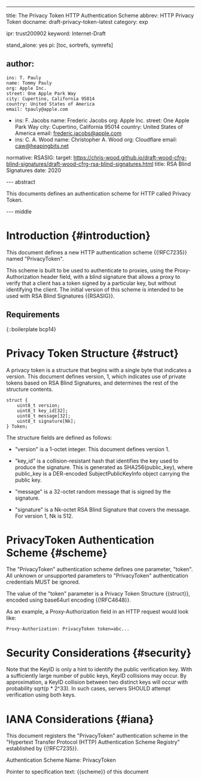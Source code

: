 ---
title: The Privacy Token HTTP Authentication Scheme
abbrev: HTTP Privacy Token
docname: draft-privacy-token-latest
category: exp

ipr: trust200902
keyword: Internet-Draft

stand_alone: yes
pi: [toc, sortrefs, symrefs]

author:
 -
    ins: T. Pauly
    name: Tommy Pauly
    org: Apple Inc.
    street: One Apple Park Way
    city: Cupertino, California 95014
    country: United States of America
    email: tpauly@apple.com
 -
    ins: F. Jacobs
    name: Frederic Jacobs
    org: Apple Inc.
    street: One Apple Park Way
    city: Cupertino, California 95014
    country: United States of America
    email: frederic.jacobs@apple.com
 -  ins: C. A. Wood
    name: Christopher A. Wood
    org: Cloudflare
    email: caw@heapingbits.net


normative:
    RSASIG:
      target: https://chris-wood.github.io/draft-wood-cfrg-blind-signatures/draft-wood-cfrg-rsa-blind-signatures.html
      title: RSA Blind Signatures
      date: 2020

--- abstract

This documents defines an authentication scheme for HTTP called Privacy Token.

--- middle

# Introduction {#introduction}

This document defines a new HTTP authentication scheme {{!RFC7235}}
named "PrivacyToken".

This scheme is built to be used to authenticate to proxies, using the
Proxy-Authorization header field, with a blind signature that allows a proxy
to verify that a client has a token signed by a particular key, but without
identifying the client. The initial version of this scheme is intended to be
used with RSA Blind Signatures {{RSASIG}}.

## Requirements

{::boilerplate bcp14}

# Privacy Token Structure {#struct}

A privacy token is a structure that begins with a single byte that indicates
a version. This document defines version, 1, which indicates use of
private tokens based on RSA Blind Signatures, and determines the rest
of the structure contents.

~~~
struct {
    uint8_t version;
    uint8_t key_id[32];
    uint8_t message[32];
    uint8_t signature[Nk];
} Token;
~~~

The structure fields are defined as follows:

- "version" is a 1-octet integer. This document defines version 1.

- "key_id" is a collision-resistant hash that identifies the key used to produce
the signature. This is generated as SHA256(public_key), where public_key
is a DER-encoded SubjectPublicKeyInfo object carrying the public key.

- "message" is a 32-octet random message that is signed by the
signature.

- "signature" is a Nk-octet RSA Blind Signature that covers the message.
For version 1, Nk is 512.

# PrivacyToken Authentication Scheme {#scheme}

The "PrivacyToken" authentication scheme defines one parameter, "token".
All unknown or unsupported parameters to "PrivacyToken" authentication
credentials MUST be ignored.

The value of the "token" parameter is a Privacy Token Structure {{struct}},
encoded using base64url encoding {{!RFC4648}}.

As an example, a Proxy-Authorization field in an HTTP request would look like:

~~~
Proxy-Authorization: PrivacyToken token=abc...
~~~

# Security Considerations {#security}

Note that the KeyID is only a hint to identify the public verification key. With
a sufficiently large number of public keys, KeyID collisions may occur.
By approximation, a KeyID collision between two distinct keys will occur
with probability sqrt(p * 2^33). In such cases, servers SHOULD attempt
verification using both keys.

# IANA Considerations {#iana}

This document registers the "PrivacyToken" authentication scheme in the
"Hypertext Transfer Protocol (HTTP) Authentication Scheme Registry"
established by {{!RFC7235}}.

Authentication Scheme Name:  PrivacyToken

Pointer to specification text:  {{scheme}} of this document
